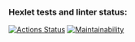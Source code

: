 ### Hexlet tests and linter status:
[![Actions Status](https://github.com/aleksandrtamrazov/backend-project-lvl1/workflows/hexlet-check/badge.svg)](https://github.com/aleksandrtamrazov/backend-project-lvl1/actions)
[![Maintainability](https://api.codeclimate.com/v1/badges/a99a88d28ad37a79dbf6/maintainability)](https://codeclimate.com/github/codeclimate/codeclimate/maintainability)
